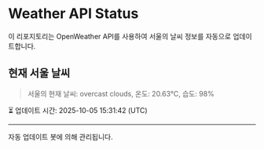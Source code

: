 
# Weather API Status

이 리포지토리는 OpenWeather API를 사용하여 서울의 날씨 정보를 자동으로 업데이트합니다.

## 현재 서울 날씨
> 서울의 현재 날씨: overcast clouds, 온도: 20.63°C, 습도: 98%

⏳ 업데이트 시간: 2025-10-05 15:31:42 (UTC)

---
자동 업데이트 봇에 의해 관리됩니다.
